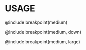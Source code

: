 # USAGE

@include breakpoint(medium)

@include breakpoint(medium, down)

@include breakpoint(medium, large)
